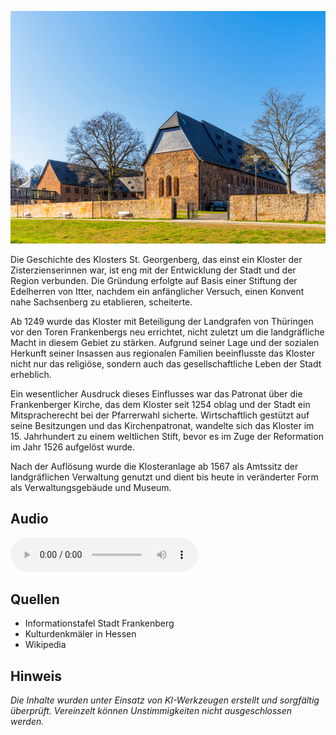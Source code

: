 ![St. Georgenberg](./images/frankenberg/p13.jpg)

Die Geschichte des Klosters St. Georgenberg, das einst ein Kloster der Zisterzienserinnen war, ist eng mit der Entwicklung der Stadt und der Region verbunden. Die Gründung erfolgte auf Basis einer Stiftung der Edelherren von Itter, nachdem ein anfänglicher Versuch, einen Konvent nahe Sachsenberg zu etablieren, scheiterte.

Ab 1249 wurde das Kloster mit Beteiligung der Landgrafen von Thüringen vor den Toren Frankenbergs neu errichtet, nicht zuletzt um die landgräfliche Macht in diesem Gebiet zu stärken. Aufgrund seiner Lage und der sozialen Herkunft seiner Insassen aus regionalen Familien beeinflusste das Kloster nicht nur das religiöse, sondern auch das gesellschaftliche Leben der Stadt erheblich.

Ein wesentlicher Ausdruck dieses Einflusses war das Patronat über die Frankenberger Kirche, das dem Kloster seit 1254 oblag und der Stadt ein Mitspracherecht bei der Pfarrerwahl sicherte. Wirtschaftlich gestützt auf seine Besitzungen und das Kirchenpatronat, wandelte sich das Kloster im 15. Jahrhundert zu einem weltlichen Stift, bevor es im Zuge der Reformation im Jahr 1526 aufgelöst wurde.

Nach der Auflösung wurde die Klosteranlage ab 1567 als Amtssitz der landgräflichen Verwaltung genutzt und dient bis heute in veränderter Form als Verwaltungsgebäude und Museum.

## Audio

<audio controls>
  <source src="locales/frankenberg/de/p13.mp3" type="audio/mpeg">
  Dein Browser unterstützt kein Audioelement.
</audio>

## Quellen

- Informationstafel Stadt Frankenberg
- Kulturdenkmäler in Hessen
- Wikipedia

## Hinweis

_Die Inhalte wurden unter Einsatz von KI-Werkzeugen erstellt und sorgfältig überprüft. Vereinzelt können Unstimmigkeiten nicht ausgeschlossen werden._